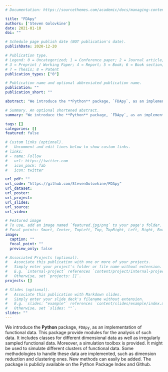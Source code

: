 ```yaml
---
# Documentation: https://sourcethemes.com/academic/docs/managing-content/

title: "FDApy"
authors: ['Steven Golovkine']
date: 2021-01-10
doi: ""

# Schedule page publish date (NOT publication's date).
publishDate: 2020-12-20

# Publication type.
# Legend: 0 = Uncategorized; 1 = Conference paper; 2 = Journal article;
# 3 = Preprint / Working Paper; 4 = Report; 5 = Book; 6 = Book section;
# 7 = Thesis; 8 = Patent
publication_types: ["0"]

# Publication name and optional abbreviated publication name.
publication: ""
publication_short: ""

abstract: "We introduce the **Python** package, `FDApy`, as an implementation of functional data. This package provide modules for the analysis of such data. It includes classes for different dimensional data as well as irregularly sampled functional data. Moreover, a simulation toolbox is provided. It might be used to simulate different clusters of functional data. Some methodologies to handle these data are implemented, such as dimension reduction and clustering ones. New methods can easily be added. The package is publicly available on the Python Package Index and Github."

# Summary. An optional shortened abstract.
summary: "We introduce the **Python** package, `FDApy`, as an implementation of functional data. This package provide modules for the analysis of such data. It includes classes for different dimensional data as well as irregularly sampled functional data. Moreover, a simulation toolbox is provided. It might be used to simulate different clusters of functional data. Some methodologies to handle these data are implemented, such as dimension reduction and clustering ones. New methods can easily be added. The package is publicly available on the Python Package Index and Github."

tags: []
categories: []
featured: false

# Custom links (optional).
#   Uncomment and edit lines below to show custom links.
# links:
# - name: Follow
#   url: https://twitter.com
#   icon_pack: fab
#   icon: twitter

url_pdf: ""
url_code: "https://github.com/StevenGolovkine/FDApy"
url_dataset:
url_poster:
url_project:
url_slides:
url_source:
url_video:

# Featured image
# To use, add an image named `featured.jpg/png` to your page's folder.
# Focal points: Smart, Center, TopLeft, Top, TopRight, Left, Right, BottomLeft, Bottom, BottomRight.
image:
  caption: ""
  focal_point: ""
  preview_only: false

# Associated Projects (optional).
#   Associate this publication with one or more of your projects.
#   Simply enter your project's folder or file name without extension.
#   E.g. `internal-project` references `content/project/internal-project/index.md`.
#   Otherwise, set `projects: []`.
projects: []

# Slides (optional).
#   Associate this publication with Markdown slides.
#   Simply enter your slide deck's filename without extension.
#   E.g. `slides: "example"` references `content/slides/example/index.md`.
#   Otherwise, set `slides: ""`.
slides: ""
---
```


We introduce the **Python** package, `FDApy`, as an implementation of functional data. This package provide modules for the analysis of such data. It includes classes for different dimensional data as well as irregularly sampled functional data. Moreover, a simulation toolbox is provided. It might be used to simulate different clusters of functional data. Some methodologies to handle these data are implemented, such as dimension reduction and clustering ones. New methods can easily be added. The package is publicly available on the Python Package Index and Github.
